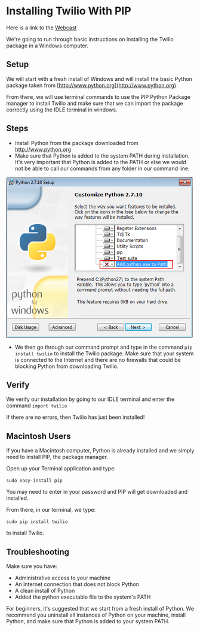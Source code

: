 Installing Twilio With PIP
==========================================

Here is a link to the [Webcast][WB]

We're going to run through basic instructions on installing the Twilio package in a Windows computer. 

## Setup

We will start with a fresh install of Windows and will install the basic Python package taken from [http://www.python.org](http://www.python.org)

From there, we will use terminal commands to use the PIP Python Package manager to install Twilio and make sure that we can import the package correctly using the IDLE terminal in windows.

## Steps

* Install Python from the package downloaded from http://www.python.org
* Make sure that Python is added to the system PATH during installation. It's very important that Python is added to the PATH or else we would not be able to call our commands from any folder in our command line.

![](path.png)

* We then go through our command prompt and type in the command `pip install twilio` to install the Twilio package. Make sure that your system is connected to the Internet and there are no firewalls that could be blocking Python from downloading Twilio.

## Verify

We verify our installation by going to our IDLE terminal and enter the command `import twilio`

If there are no errors, then Twilio has just been installed!

## Macintosh Users

If you have a Macintosh computer, Python is already installed and we simply need to install PIP, the package manager.

Open up your Terminal application and type:

`sudo easy-install pip`

You may need to enter in your password and PIP will get downloaded and installed.

From there, in our terminal, we type:

`sudo pip install twilio` 

to install Twilio.

## Troubleshooting

Make sure you have:

* Administrative access to your machine
* An Internet connection that does not block Python
* A clean install of Python
* Added the python executable file to the system's PATH

For beginners, it's suggested that we start from a fresh install of Python. We recommend you uninstall all instances of Python on your machine, install Python, and make sure that Python is added to your system PATH.


[WB]: https://plus.google.com/events/ch42gnbnrmm7ugqtnbtb2533004?authkey=CPC3z6Oc5YynOA